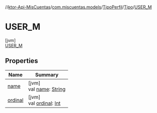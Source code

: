 //[ktor-Api-MisCuentas](../../../../../index.md)/[com.miscuentas.models](../../../index.md)/[TipoPerfil](../../index.md)/[Tipo](../index.md)/[USER_M](index.md)

# USER_M

[jvm]\
[USER_M](index.md)

## Properties

| Name | Summary |
|---|---|
| [name](../-u-s-e-r_-d/index.md#-372974862%2FProperties%2F-1216412040) | [jvm]<br>val [name](../-u-s-e-r_-d/index.md#-372974862%2FProperties%2F-1216412040): [String](https://kotlinlang.org/api/latest/jvm/stdlib/kotlin/-string/index.html) |
| [ordinal](../-u-s-e-r_-d/index.md#-739389684%2FProperties%2F-1216412040) | [jvm]<br>val [ordinal](../-u-s-e-r_-d/index.md#-739389684%2FProperties%2F-1216412040): [Int](https://kotlinlang.org/api/latest/jvm/stdlib/kotlin/-int/index.html) |

